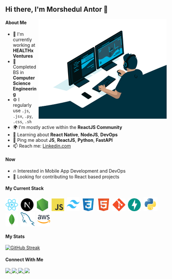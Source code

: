## Hi there, I'm Morshedul Antor 👋

<img align="right" alt="GIF" src="https://github.com/morshedul-antor/morshedul-antor/blob/main/code.gif?raw=true" width="400" height="310" />

#### About Me

-   🏢 I'm currently working at **HEALTHx Ventures**
-   🎯 Completed BS in **Computer Science Engineering**
-   ⚙️ I regularly use `.js`, `.jsx`, `.py`, `.css`, `.sh`
-   🌍 I'm mostly active within the **ReactJS Community**
-   🌱 Learning about **React Native**, **NodeJS**, **DevOps**
-   💬 Ping me about **JS**, **ReactJS**, **Python**, **FastAPI**
-   📫 Reach me: [Linkedin.com](https://www.linkedin.com/in/morshedul-antor)

#### Now

-   :fire: Interested in Mobile App Development and DevOps
-   :calendar: Looking for contributing to React based projects

#### My Current Stack

<img src="https://github.com/devicons/devicon/blob/master/icons/react/react-original.svg" title="React" alt="React" width="40" height="40"/>&nbsp;
<img src="https://github.com/devicons/devicon/blob/master/icons/nextjs/nextjs-original.svg" title="NextJS" alt="NextJS " width="40" height="40"/>&nbsp;
<img src="https://github.com/devicons/devicon/blob/master/icons/nodejs/nodejs-original.svg" title="NodeJS" alt="NodeJS " width="40" height="40"/>&nbsp;
<img src="https://github.com/devicons/devicon/blob/master/icons/javascript/javascript-original.svg" title="JavaScript" alt="JavaScript" width="40" height="40"/>&nbsp;
<img src="https://github.com/devicons/devicon/blob/master/icons/tailwindcss/tailwindcss-original.svg"  title="Tailwind" alt="Tailwind" width="40" height="44"/>&nbsp;
<img src="https://github.com/devicons/devicon/blob/master/icons/css3/css3-original.svg"  title="CSS3" alt="CSS" width="40" height="40"/>&nbsp;
<img src="https://github.com/devicons/devicon/blob/master/icons/html5/html5-original.svg"  title="HTML5" alt="HTML5" width="40" height="40"/>&nbsp;
<img src="https://github.com/devicons/devicon/blob/master/icons/git/git-original.svg" title="Git" alt="Git" width="40" height="40"/>&nbsp;
<img src="https://github.com/devicons/devicon/blob/master/icons/fastapi/fastapi-original.svg" title="FastAPI" alt="FastAPI" width="40" height="40"/>&nbsp;
<img src="https://github.com/devicons/devicon/blob/master/icons/python/python-original.svg" title="Python" alt="Python" width="44" height="44"/>&nbsp;
<img src="https://github.com/devicons/devicon/blob/master/icons/mongodb/mongodb-original.svg" title="MongoDB" alt="MongoDB" width="40" height="40"/>&nbsp;
<img src="https://github.com/devicons/devicon/blob/master/icons/mysql/mysql-original.svg" title="MySQL" alt="MySQL" width="44" height="44"/>&nbsp;
<img src="https://github.com/devicons/devicon/blob/master/icons/amazonwebservices/amazonwebservices-original-wordmark.svg" title="AWS" alt="AWS" width="40" height="44"/>

#### My Stats

[![GitHub Streak](http://github-readme-streak-stats.herokuapp.com?user=morshedul-antor&theme=light&background=fff)](https://git.io/streak-stats)

<!-- <img src="https://komarev.com/ghpvc/?username=morshedul-antor&style=flat-square&color=blue" alt=""/> -->

#### Connect With Me

<p left="center">
<a href="https://www.linkedin.com/in/morshedul-antor/">
  <img src="https://img.shields.io/badge/linkedin-%230077B5.svg?&style=for-the-badge&logo=linkedin&logoColor=white" height=25>
</a> 
<a href="https://www.facebook.com/antor.morshedul">
  <img src="https://img.shields.io/badge/Facebook-1877F2?style=for-the-badge&logo=facebook&logoColor=white" height=25>
</a>
<a href="https://twitter.com/morshedul_antor">
  <img src="https://img.shields.io/badge/twitter-%231DA1F2.svg?&style=for-the-badge&logo=twitter&logoColor=white" height=25>
</a> 
<a href="mailto:antor.morshedul@gmail.com">
  <img src="https://img.shields.io/badge/Gmail-D14036?style=for-the-badge&logo=gmail&logoColor=white" height=25>
</a>
</p>
